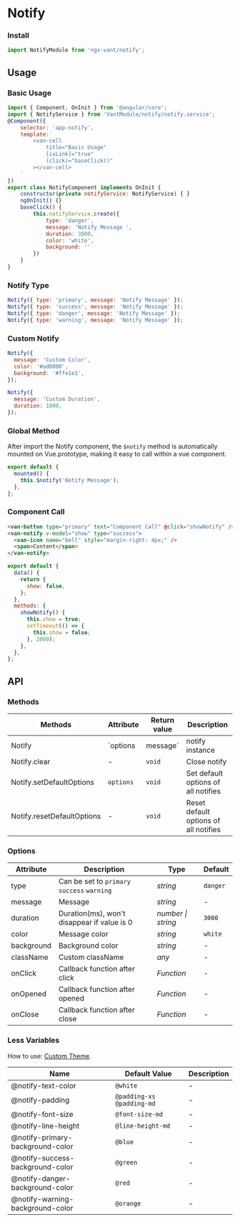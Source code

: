 # Notify

### Install

```js
import NotifyModule from 'ngx-vant/notify';
```

## Usage

### Basic Usage

```js
import { Component, OnInit } from '@angular/core';
import { NotifyService } from 'VantModule/notify/notify.service';
@Component({
    selector: 'app-notify',
    template:`
        <van-cell
            title="Basic Usage"
            [isLink]="true"
            (click)="baseClick()"
        ></van-cell>
    `
})
export class NotifyComponent implements OnInit {
    constructor(private notifyService: NotifyService) { }
    ngOnInit() {}
    baseClick() {
        this.notifyService.create({
            type: 'danger',
            message: 'Notify Message ',
            duration: 3000,
            color: 'white',
            background: ''
        })
    }
}
```


### Notify Type

```js
Notify({ type: 'primary', message: 'Notify Message' });
Notify({ type: 'success', message: 'Notify Message' });
Notify({ type: 'danger', message: 'Notify Message' });
Notify({ type: 'warning', message: 'Notify Message' });
```

### Custom Notify

```js
Notify({
  message: 'Custom Color',
  color: '#ad0000',
  background: '#ffe1e1',
});

Notify({
  message: 'Custom Duration',
  duration: 1000,
});
```

### Global Method

After import the Notify component, the `$notify` method is automatically mounted on Vue.prototype, making it easy to call within a vue component.

```js
export default {
  mounted() {
    this.$notify('Notify Message');
  },
};
```

### Component Call

```html
<van-button type="primary" text="Component Call" @click="showNotify" />
<van-notify v-model="show" type="success">
  <van-icon name="bell" style="margin-right: 4px;" />
  <span>Content</span>
</van-notify>
```

```js
export default {
  data() {
    return {
      show: false,
    };
  },
  methods: {
    showNotify() {
      this.show = true;
      setTimeout(() => {
        this.show = false;
      }, 2000);
    },
  },
};
```

## API

### Methods

| Methods | Attribute | Return value | Description |
| --- | --- | --- | --- |
| Notify | `options | message` | notify instance | Show notify |
| Notify.clear | - | `void` | Close notify |
| Notify.setDefaultOptions | `options` | `void` | Set default options of all notifies |
| Notify.resetDefaultOptions | - | `void` | Reset default options of all notifies |

### Options

| Attribute | Description | Type | Default |
| --- | --- | --- | --- |
| type | Can be set to `primary` `success` `warning` | _string_ | `danger` |
| message | Message | _string_ | - |
| duration | Duration(ms), won't disappear if value is 0 | _number \| string_ | `3000` |
| color | Message color | _string_ | `white` |  |
| background | Background color | _string_ | - |
| className | Custom className | _any_ | - |
| onClick | Callback function after click | _Function_ | - |
| onOpened | Callback function after opened | _Function_ | - |
| onClose | Callback function after close | _Function_ | - |

### Less Variables

How to use: [Custom Theme](#/en-US/theme).

| Name                             | Default Value             | Description |
| -------------------------------- | ------------------------- | ----------- |
| @notify-text-color               | `@white`                  | -           |
| @notify-padding                  | `@padding-xs @padding-md` | -           |
| @notify-font-size                | `@font-size-md`           | -           |
| @notify-line-height              | `@line-height-md`         | -           |
| @notify-primary-background-color | `@blue`                   | -           |
| @notify-success-background-color | `@green`                  | -           |
| @notify-danger-background-color  | `@red`                    | -           |
| @notify-warning-background-color | `@orange`                 | -           |
